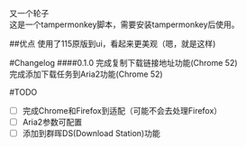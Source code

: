又一个轮子<br>
这是一个tampermonkey脚本，需要安装tampermonkey后使用。

##优点
使用了115原版到ui，看起来更美观（嗯，就是这样)

#Changelog
####0.1.0
完成复制下载链接地址功能(Chrome 52)<br>
完成添加下载任务到Aria2功能(Chrome 52)

#TODO
- [ ] 完成Chrome和Firefox到适配（可能不会去处理Firefox）
- [ ] Aria2参数可配置
- [ ] 添加到群晖DS(Download Station)功能

